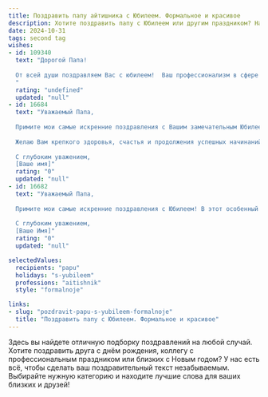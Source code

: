 ```yaml
---
title: Поздравить папу айтишника с Юбилеем. Формальное и красивое
description: Хотите поздравить папу с Юбилеем или другим праздником? Наш ИИ создаст незабываемое поздравление, а вы обязательно выделитесь среди других.  
date: 2024-10-31
tags: second tag
wishes:
- id: 109340
  text: "Дорогой Папа!
  
  От всей души поздравляем Вас с юбилеем!  Ваш профессионализм в сфере IT,  глубина знаний и преданность делу вызывают  глубокое уважение.  Желаем Вам крепкого здоровья, неиссякаемой энергии, новых профессиональных достижений и  многих счастливых лет, наполненных радостью и благополучием.  С юбилеем!
  "
  rating: "undefined"
  updated: "null"
- id: 16684
  text: "Уважаемый Папа,
  
  Примите мои самые искренние поздравления с Вашим замечательным Юбилеем! В этот особенный день хочу отметить Вашу неутомимую работу и преданность делу, которое Вы так успешно ведете. Ваш опыт и профессионализм в качестве Айтишника являются истинным примером для подражания.
  
  Желаю Вам крепкого здоровья, счастья и продолжения успешных начинаний. Пусть каждый новый день приносит Вам радость и новые достижения. С праздником!
  
  С глубоким уважением,
  [Ваше имя]"
  rating: "0"
  updated: "null"
- id: 16682
  text: "Уважаемый Папа,
  
  Примите мои самые искренние поздравления с Юбилеем! В этот особенный день хочу отметить ваш неиссякаемый энтузиазм и профессионализм в мире айти. Ваш путь в этой сфере – источник вдохновения для многих. Пусть каждый новый день приносит вам радость и новые достижения. Здоровья, счастья и продолжения успешных начинаний желаю вам!
  
  С глубоким уважением,
  [Ваше Имя]"
  rating: "0"
  updated: "null"

selectedValues:
  recipients: "papu"
  holidays: "s-yubileem"
  professions: "aitishnik"
  style: "formalnoje"

links:
- slug: "pozdravit-papu-s-yubileem-formalnoje"
  title: "Поздравить папу с Юбилеем. Формальное и красивое"
---
```


Здесь вы найдете отличную подборку поздравлений на любой случай. 
Хотите поздравить друга с днём рождения, коллегу с профессиональным праздником или близких с Новым годом? У нас есть всё, чтобы сделать ваш поздравительный текст незабываемым. Выбирайте нужную категорию и находите лучшие слова для ваших близких и друзей!
